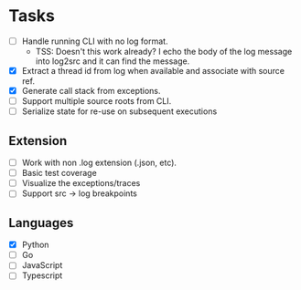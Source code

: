 # Tasks

- [ ] Handle running CLI with no log format.
  - TSS: Doesn't this work already?  I echo
    the body of the log message into log2src
    and it can find the message.
- [X] Extract a thread id from log when available and associate with source ref.
- [X] Generate call stack from exceptions.
- [ ] Support multiple source roots from CLI.
- [ ] Serialize state for re-use on subsequent executions

## Extension

- [ ] Work with non .log extension (.json, etc).
- [ ] Basic test coverage
- [ ] Visualize the exceptions/traces
- [ ] Support src -> log breakpoints

## Languages

- [X] Python
- [ ] Go
- [ ] JavaScript
- [ ] Typescript
